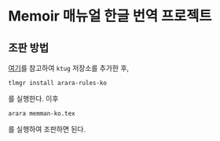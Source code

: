 # Memoir 매뉴얼 한글 번역 프로젝트

## 조판 방법
[여기](http://wiki.ktug.org/wiki/wiki.php/KtugPrivateRepository?action=show&redirect=private)를 참고하여 `ktug` 저장소를 추가한 후,
```
tlmgr install arara-rules-ko
```
를 실행한다.
이후
```
arara memman-ko.tex
```
를 실행하여 조판하면 된다.
